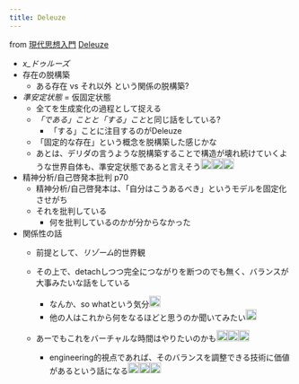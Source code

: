```yaml
---
title: Deleuze
---
```


from [現代思想入門](%E7%8F%BE%E4%BB%A3%E6%80%9D%E6%83%B3%E5%85%A5%E9%96%80.md)
[Deleuze](Deleuze.md)

* *x_ドゥルーズ*
* 存在の脱構築
  * ある存在 vs それ以外 という関係の脱構築?
* *準安定状態* = 仮固定状態
  * 全てを生成変化の過程として捉える
  * *「である」ことと「する」こと*と同じ話をしている?
    * 「する」ことに注目するのがDeleuze
  * 「固定的な存在」という概念を脱構築した感じかな
  * あとは、デリダの言うような脱構築することで構造が壊れ続けていくような世界自体も、準安定状態であると言えそう<img src='https://scrapbox.io/api/pages/blu3mo-public/blu3mo/icon' alt='blu3mo.icon' height="19.5"/><img src='https://scrapbox.io/api/pages/blu3mo-public/blu3mo/icon' alt='blu3mo.icon' height="19.5"/><img src='https://scrapbox.io/api/pages/blu3mo-public/blu3mo/icon' alt='blu3mo.icon' height="19.5"/>
* 精神分析/自己啓発本批判 p70
  * 精神分析/自己啓発本は、「自分はこうあるべき」というモデルを固定化させがち
  * それを批判している
    * 何を批判しているのかが分からなかった
* 関係性の話
  * 前提として、*リゾーム*的世界観
  * その上で、detachしつつ完全につながりを断つのでも無く、バランスが大事みたいな話をしている
    * なんか、so whatという気分<img src='https://scrapbox.io/api/pages/blu3mo-public/blu3mo/icon' alt='blu3mo.icon' height="19.5"/>
    * 他の人はこれから何をなるほどと思うのか聞いてみたい<img src='https://scrapbox.io/api/pages/blu3mo-public/blu3mo/icon' alt='blu3mo.icon' height="19.5"/>
  * あーでもこれをバーチャルな時間はやりたいのかも<img src='https://scrapbox.io/api/pages/blu3mo-public/blu3mo/icon' alt='blu3mo.icon' height="19.5"/><img src='https://scrapbox.io/api/pages/blu3mo-public/blu3mo/icon' alt='blu3mo.icon' height="19.5"/><img src='https://scrapbox.io/api/pages/blu3mo-public/blu3mo/icon' alt='blu3mo.icon' height="19.5"/>

    * engineering的視点であれば、そのバランスを調整できる技術に価値があるという話になる<img src='https://scrapbox.io/api/pages/blu3mo-public/blu3mo/icon' alt='blu3mo.icon' height="19.5"/><img src='https://scrapbox.io/api/pages/blu3mo-public/blu3mo/icon' alt='blu3mo.icon' height="19.5"/><img src='https://scrapbox.io/api/pages/blu3mo-public/blu3mo/icon' alt='blu3mo.icon' height="19.5"/>
